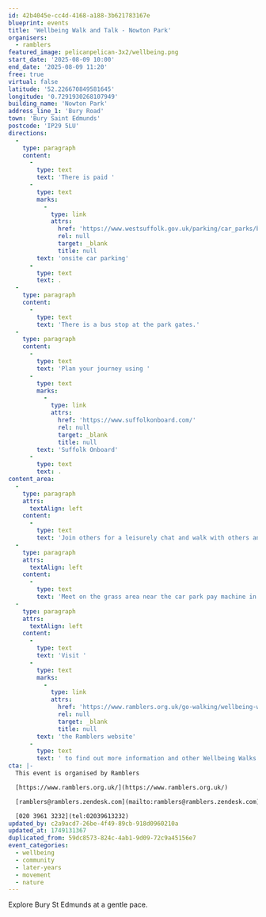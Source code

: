```yaml
---
id: 42b4045e-cc4d-4168-a188-3b621783167e
blueprint: events
title: 'Wellbeing Walk and Talk - Nowton Park'
organisers:
  - ramblers
featured_image: pelicanpelican-3x2/wellbeing.png
start_date: '2025-08-09 10:00'
end_date: '2025-08-09 11:20'
free: true
virtual: false
latitude: '52.226670849581645'
longitude: '0.7291930268107949'
building_name: 'Nowton Park'
address_line_1: 'Bury Road'
town: 'Bury Saint Edmunds'
postcode: 'IP29 5LU'
directions:
  -
    type: paragraph
    content:
      -
        type: text
        text: 'There is paid '
      -
        type: text
        marks:
          -
            type: link
            attrs:
              href: 'https://www.westsuffolk.gov.uk/parking/car_parks/bse_car_parks/nowton-park-car-park.cfm'
              rel: null
              target: _blank
              title: null
        text: 'onsite car parking'
      -
        type: text
        text: .
  -
    type: paragraph
    content:
      -
        type: text
        text: 'There is a bus stop at the park gates.'
  -
    type: paragraph
    content:
      -
        type: text
        text: 'Plan your journey using '
      -
        type: text
        marks:
          -
            type: link
            attrs:
              href: 'https://www.suffolkonboard.com/'
              rel: null
              target: _blank
              title: null
        text: 'Suffolk Onboard'
      -
        type: text
        text: .
content_area:
  -
    type: paragraph
    attrs:
      textAlign: left
    content:
      -
        type: text
        text: 'Join others for a leisurely chat and walk with others and Geoffrey around Nowton Park, with an opportunity to continue with cake and coffee after. '
  -
    type: paragraph
    attrs:
      textAlign: left
    content:
      -
        type: text
        text: 'Meet on the grass area near the car park pay machine in Nowton Park.'
  -
    type: paragraph
    attrs:
      textAlign: left
    content:
      -
        type: text
        text: 'Visit '
      -
        type: text
        marks:
          -
            type: link
            attrs:
              href: 'https://www.ramblers.org.uk/go-walking/wellbeing-walks-groups/ramblers-wellbeing-walks-suffolk'
              rel: null
              target: _blank
              title: null
        text: 'the Ramblers website'
      -
        type: text
        text: ' to find out more information and other Wellbeing Walks. '
cta: |-
  This event is organised by Ramblers

  [https://www.ramblers.org.uk/](https://www.ramblers.org.uk/) 

  [ramblers@ramblers.zendesk.com](mailto:ramblers@ramblers.zendesk.com)

  [020 3961 3232](tel:02039613232)
updated_by: c2a9acd7-26be-4f49-89cb-918d0960210a
updated_at: 1749131367
duplicated_from: 59dc8573-824c-4ab1-9d09-72c9a45156e7
event_categories:
  - wellbeing
  - community
  - later-years
  - movement
  - nature
---
```

Explore Bury St Edmunds at a gentle pace.